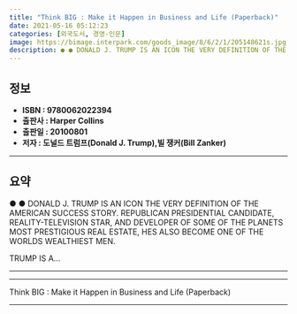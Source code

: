 ```yaml
---
title: "Think BIG : Make it Happen in Business and Life (Paperback)"
date: 2021-05-16 05:12:23
categories: [외국도서, 경영-인문]
image: https://bimage.interpark.com/goods_image/8/6/2/1/205148621s.jpg
description: ● ● DONALD J. TRUMP IS AN ICON THE VERY DEFINITION OF THE AMERICAN SUCCESS STORY. REPUBLICAN PRESIDENTIAL CANDIDATE, REALITY-TELEVISION STAR, AND DEVELOPER OF
---
```


## **정보**

- **ISBN : 9780062022394**
- **출판사 : Harper Collins**
- **출판일 : 20100801**
- **저자 : 도널드 트럼프(Donald J. Trump),빌 쟁커(Bill Zanker)**

------



## **요약**

●  ●  DONALD J. TRUMP IS AN ICON THE VERY DEFINITION OF THE AMERICAN SUCCESS STORY. REPUBLICAN PRESIDENTIAL CANDIDATE, REALITY-TELEVISION STAR, AND DEVELOPER OF SOME OF THE PLANETS MOST PRESTIGIOUS REAL ESTATE, HES ALSO BECOME ONE OF THE WORLDS WEALTHIEST MEN.

TRUMP IS A... 

------



------


Think BIG : Make it Happen in Business and Life (Paperback) 

------


